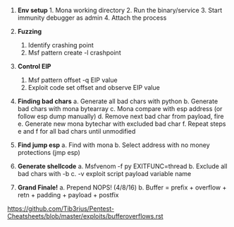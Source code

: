 ﻿1. **Env setup**
		1. Mona working directory
		2. Run the binary/service
		3. Start immunity debugger as admin
		4. Attach the process
	
2. **Fuzzing**
	1. Identify crashing point
	2. Msf pattern create -l crashpoint

3. **Control EIP**
	1. Msf pattern offset -q EIP value
	2. Exploit code set offset and observe EIP value

4. **Finding bad chars**
a. Generate all bad chars with python
b. Generate bad chars with mona bytearray
c. Mona compare with esp address (or follow esp dump manually)
d. Remove next bad char from payload, fire
e. Generate new mona bytechar with excluded bad char
f. Repeat steps e and f for all bad chars until unmodified

5. **Find jump esp**
a. Find with mona
b. Select address with no money protections (jmp esp)

6. **Generate shellcode**
a. Msfvenom -f py EXITFUNC=thread
b. Exclude all bad chars with -b
c. -v exploit script payload variable name

7. **Grand Finale!**
a. Prepend NOPS! (4/8/16)
b. Buffer = prefix + overflow + retn + padding + payload + postfix

https://github.com/Tib3rius/Pentest-Cheatsheets/blob/master/exploits/bufferoverflows.rst
